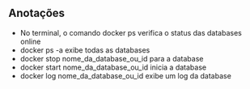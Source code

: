 ## Anotações
- No terminal, o comando docker ps verifica o status das databases online
- docker ps -a exibe todas as databases
- docker stop nome_da_database_ou_id para a database
- docker start nome_da_database_ou_id inicia a database
- docker log nome_da_database_ou_id exibe um log da database